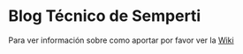 # Blog Técnico de Semperti

Para ver información sobre como aportar por favor ver la [Wiki](https://github.com/Semperti/semperti.github.io/wiki)

